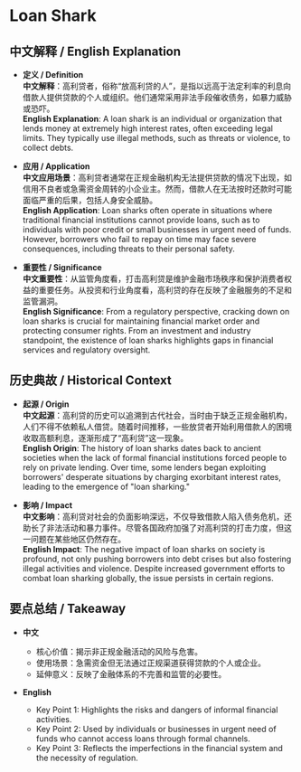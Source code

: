 # Loan Shark

## 中文解释 / English Explanation

* **定义 / Definition**  
  **中文解释**：高利贷者，俗称“放高利贷的人”，是指以远高于法定利率的利息向借款人提供贷款的个人或组织。他们通常采用非法手段催收债务，如暴力威胁或恐吓。  
  **English Explanation**: A loan shark is an individual or organization that lends money at extremely high interest rates, often exceeding legal limits. They typically use illegal methods, such as threats or violence, to collect debts.

* **应用 / Application**  
  **中文应用场景**：高利贷者通常在正规金融机构无法提供贷款的情况下出现，如信用不良者或急需资金周转的小企业主。然而，借款人在无法按时还款时可能面临严重的后果，包括人身安全威胁。  
  **English Application**: Loan sharks often operate in situations where traditional financial institutions cannot provide loans, such as to individuals with poor credit or small businesses in urgent need of funds. However, borrowers who fail to repay on time may face severe consequences, including threats to their personal safety.

* **重要性 / Significance**  
  **中文重要性**：从监管角度看，打击高利贷是维护金融市场秩序和保护消费者权益的重要任务。从投资和行业角度看，高利贷的存在反映了金融服务的不足和监管漏洞。  
  **English Significance**: From a regulatory perspective, cracking down on loan sharks is crucial for maintaining financial market order and protecting consumer rights. From an investment and industry standpoint, the existence of loan sharks highlights gaps in financial services and regulatory oversight.

## 历史典故 / Historical Context

* **起源 / Origin**  
  **中文起源**：高利贷的历史可以追溯到古代社会，当时由于缺乏正规金融机构，人们不得不依赖私人借贷。随着时间推移，一些放贷者开始利用借款人的困境收取高额利息，逐渐形成了“高利贷”这一现象。  
  **English Origin**: The history of loan sharks dates back to ancient societies when the lack of formal financial institutions forced people to rely on private lending. Over time, some lenders began exploiting borrowers' desperate situations by charging exorbitant interest rates, leading to the emergence of "loan sharking."

* **影响 / Impact**  
  **中文影响**：高利贷对社会的负面影响深远，不仅导致借款人陷入债务危机，还助长了非法活动和暴力事件。尽管各国政府加强了对高利贷的打击力度，但这一问题在某些地区仍然存在。  
  **English Impact**: The negative impact of loan sharks on society is profound, not only pushing borrowers into debt crises but also fostering illegal activities and violence. Despite increased government efforts to combat loan sharking globally, the issue persists in certain regions.

## 要点总结 / Takeaway

* **中文**  
  - 核心价值：揭示非正规金融活动的风险与危害。  
  - 使用场景：急需资金但无法通过正规渠道获得贷款的个人或企业。  
  - 延伸意义：反映了金融体系的不完善和监管的必要性。

* **English**  
  - Key Point 1: Highlights the risks and dangers of informal financial activities.  
  - Key Point 2: Used by individuals or businesses in urgent need of funds who cannot access loans through formal channels.  
  - Key Point 3: Reflects the imperfections in the financial system and the necessity of regulation.